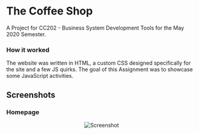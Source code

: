 # The Coffee Shop
A Project for CC202 - Business System Development Tools for the May 2020 Semester.

### How it worked
The website was written in HTML, a custom CSS designed specifically for the site and a few JS quirks. The goal of this Assignment was to showcase some JavaScript activities. 

## Screenshots

### Homepage
<p align="center">
    <img src=" " alt="Screenshot"/>
</p>
  
    
